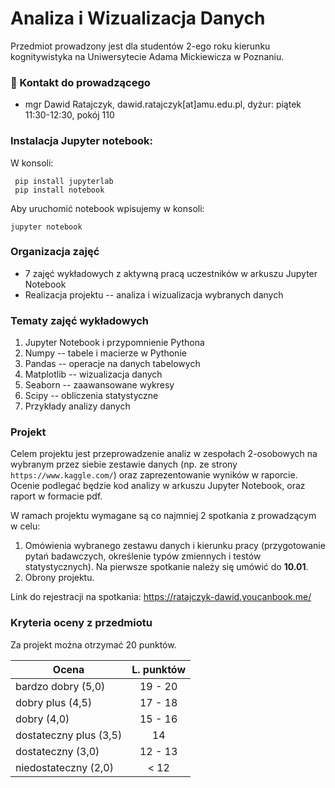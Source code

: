 # Analiza i Wizualizacja Danych

Przedmiot prowadzony jest dla studentów 2-ego roku kierunku kognitywistyka na Uniwersytecie Adama Mickiewicza w Poznaniu.

### :e-mail: Kontakt do prowadzącego

 * mgr Dawid Ratajczyk, dawid.ratajczyk[at]amu.edu.pl, dyżur: piątek 11:30-12:30, pokój 110

### Instalacja Jupyter notebook:
W konsoli:
```
 pip install jupyterlab
 pip install notebook
```
Aby uruchomić notebook wpisujemy w konsoli:
```
jupyter notebook
```

### Organizacja zajęć 

* 7 zajęć wykładowych z aktywną pracą uczestników w arkuszu Jupyter Notebook
* Realizacja projektu -- analiza i wizualizacja wybranych danych

### Tematy zajęć wykładowych

1. Jupyter Notebook i przypomnienie Pythona
2. Numpy -- tabele i macierze w Pythonie
3. Pandas -- operacje na danych tabelowych
4. Matplotlib -- wizualizacja danych
5. Seaborn -- zaawansowane wykresy
6. Scipy -- obliczenia statystyczne
7. Przykłady analizy danych

### Projekt

Celem projektu jest przeprowadzenie analiz w zespołach 2-osobowych na wybranym przez siebie zestawie danych (np. ze strony `https://www.kaggle.com/`) oraz zaprezentowanie wyników w raporcie. Ocenie podlegać będzie kod analizy w arkuszu Jupyter Notebook, oraz raport w formacie pdf. 

W ramach projektu wymagane są co najmniej 2 spotkania z prowadzącym w celu:
1. Omówienia wybranego zestawu danych i kierunku pracy (przygotowanie pytań badawczych, określenie typów zmiennych i testów statystycznych). Na pierwsze spotkanie należy się umówić do **10.01**.
2. Obrony projektu.

Link do rejestracji na spotkania: 
https://ratajczyk-dawid.youcanbook.me/


### Kryteria oceny z przedmiotu

Za projekt można otrzymać 20 punktów. 

| Ocena | L. punktów |
|------------------------|:---------:|
| bardzo dobry (5,0)     | 19 - 20    |
| dobry plus (4,5)       | 17 - 18 |
| dobry (4,0)            |  15 - 16  |
| dostateczny plus (3,5) | 14 |
| dostateczny (3,0)      | 12 - 13 |
| niedostateczny (2,0)   | < 12   |
